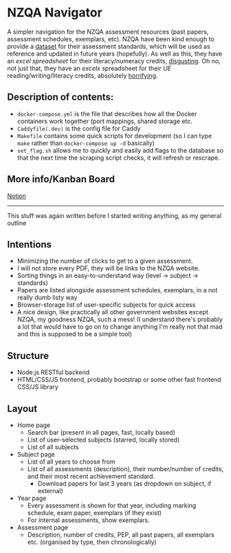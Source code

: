 # NZQA Navigator

A simpler navigation for the NZQA assessment resources (past papers, assessment schedules, exemplars, etc).
NZQA have been kind enough to provide a [dataset](https://catalogue.data.govt.nz/dataset/list-of-standards-by-category-2020) for their assessment standards, which will be used as reference and updated in future years (hopefully). As well as this, they have an _excel spreadsheet_ for their literacy/numeracy credits, [disgusting](https://www.nzqa.govt.nz/assets/qualifications-and-standards/qualifications/ncea/NCEA-subject-resources/Literacy-and-Numeracy/literacy-numeracy-assessment-standards-April-2019.xls). Oh no, not just that, they have an _excel*x*_ spreadsheet for their _UE_ reading/writing/literacy credits, absolutely [horrifying](https://www.nzqa.govt.nz/assets/qualifications-and-standards/Awards/University-Entrance/UE-Literacy-List/University-Entrance-Literacy-list-from-1-January-2020-1.xlsx).

## Description of contents:
- `docker-compose.yml` is the file that describes how all the Docker containers work together (port mappings, shared storage etc.
- `Caddyfile(.dev)` is the config file for Caddy
- `Makefile` contains some quick scripts for development (so I can type `make` rather than `docker-compose up -d` basically)
- `set_flag.sh` allows me to quickly and easily add flags to the database so that the next time the scraping script checks, it will refresh or rescrape.

## More info/Kanban Board

[Notion](https://www.notion.so/Fast-access-NZQA-d4f21847f9174bc2954bd6a3e8205363)

---
This stuff was again written before I started writing anything, as my general outline

## Intentions

- Minimizing the number of clicks to get to a given assessment.
- I will not store every PDF, they will be links to the NZQA website.
- Sorting things in an easy-to-understand way (level -> subject -> standards)
- Papers are listed alongside assessment schedules, exemplars, in a not really dumb listy way
- Browser-storage list of user-specific subjects for quick access
- A nice design, like practically all other government websites except NZQA, my goodness NZQA, such a mess! (I understand there's probably a lot that would have to go on to change anything I'm really not that mad and this is supposed to be a simple tool)

## Structure

- Node.js RESTful backend
- HTML/CSS/JS frontend, probably bootstrap or some other fast frontend CSS/JS library

## Layout

- Home page
    - Search bar (present in all pages, fast, locally based)
    - List of user-selected subjects (starred, locally stored)
    - List of all subjects
- Subject page
    - List of all years to choose from
    - List of all assessments (description), their number/number of credits, and their most recent achievement standard.
        - Download papers for last 3 years (as dropdown on subject, if external)
- Year page
    - Every assessment is shown for that year, including marking schedule, exam paper, exemplars (if they exist)
    - For internal assessments, show exemplars.
- Assessment page
    - Description, number of credits, PEP, all past papers, all exemplars etc. (organised by type, then chronologically)

